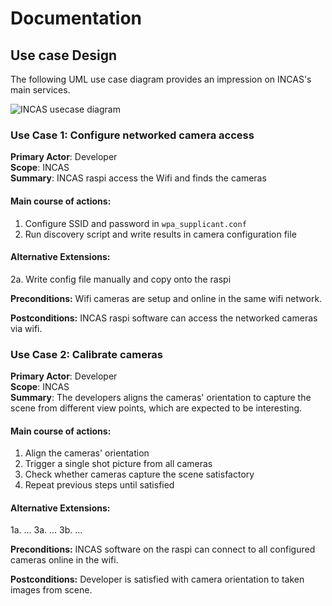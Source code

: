 # Documentation

## Use case Design

The following UML use case diagram provides an impression on INCAS's main services.

![INCAS usecase diagram](http://www.plantuml.com/plantuml/png/KypCIyufJKajBSfHo2WfAIYsqjSlIYpNIyyioIXDAYrEBKhEpoj9pIlHIyxFrKzEIKtEDYxIz_HpTWpMpqtCpDDFoKykrYzDZWUQarYiLr9H0W00)


### Use Case 1: Configure networked camera access 

**Primary Actor**: Developer    
**Scope**: INCAS    
**Summary**: INCAS raspi access the Wifi and finds the cameras    

#### Main course of actions:

1. Configure SSID and password in `wpa_supplicant.conf`
1. Run discovery script and write results in camera configuration file


#### Alternative Extensions:

2a. Write config file manually and copy onto the raspi


**Preconditions:** Wifi cameras are setup and online in the same wifi network.

**Postconditions:** INCAS raspi software can access the networked cameras via wifi.


### Use Case 2: Calibrate cameras

**Primary Actor**: Developer   
**Scope**: INCAS    
**Summary**: The developers aligns the cameras' orientation to capture the scene from different view points, which are expected to be interesting.

#### Main course of actions:

1. Align the cameras' orientation
1. Trigger a single shot picture from all cameras
1. Check whether cameras capture the scene satisfactory
1. Repeat previous steps until satisfied

#### Alternative Extensions:

1a. ...
3a. ...
3b. ...


**Preconditions:** INCAS software on the raspi can connect to all configured cameras online in the wifi.

**Postconditions:** Developer is satisfied with camera orientation to taken images from scene.

